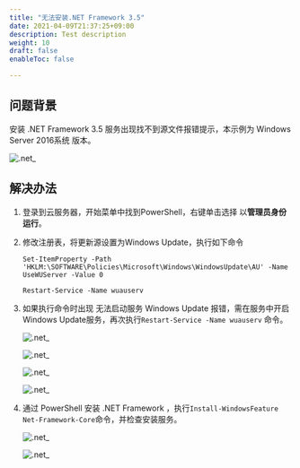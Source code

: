 ```yaml
---
title: "无法安装.NET Framework 3.5"
date: 2021-04-09T21:37:25+09:00
description: Test description
weight: 10
draft: false
enableToc: false

---
```


## 问题背景

安装 .NET Framework 3.5 服务出现找不到源文件报错提示，本示例为 Windows Server 2016系统 版本。

 ![.net_](../../../_images/windows_.net1.png)

## 解决办法

1. 登录到云服务器，开始菜单中找到PowerShell，右键单击选择 以**管理员身份运行**。

2. 修改注册表，将更新源设置为Windows Update，执行如下命令

   ```
   Set-ItemProperty -Path 'HKLM:\SOFTWARE\Policies\Microsoft\Windows\WindowsUpdate\AU' -Name UseWUServer -Value 0
   
   Restart-Service -Name wuauserv
   ```

3. 如果执行命令时出现 无法启动服务 Windows Update 报错，需在服务中开启Windows Update服务，再次执行`Restart-Service -Name wuauserv` 命令。

    ![.net_](../../../_images/windows_.net2.png)

    ![.net_](../../../_images/windows_.net3.png)

    ![.net_](../../../_images/windows_.net3.png)

    ![.net_](../../../_images/windows_.net4.png)

3. 通过 PowerShell 安装 .NET Framework ，执行`Install-WindowsFeature Net-Framework-Core`命令，并检查安装服务。

    ![.net_](../../../_images/windows_.net5.png)

    ![.net_](../../../_images/windows_.net6.png)